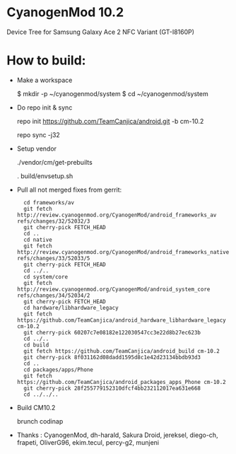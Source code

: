 CyanogenMod 10.2
=============================
Device Tree for Samsung Galaxy Ace 2 NFC Variant
(GT-I8160P)

How to build:
=============

- Make a workspace

  $ mkdir -p ~/cyanogenmod/system
  $ cd ~/cyanogenmod/system
  
- Do repo init & sync

  repo init https://github.com/TeamCanjica/android.git -b cm-10.2
  
  repo sync -j32

- Setup vendor
  
  ./vendor/cm/get-prebuilts
  
  . build/envsetup.sh

- Pull all not merged fixes from gerrit:
  
        cd frameworks/av
        git fetch http://review.cyanogenmod.org/CyanogenMod/android_frameworks_av refs/changes/32/52032/3
        git cherry-pick FETCH_HEAD
        cd ..
        cd native
        git fetch http://review.cyanogenmod.org/CyanogenMod/android_frameworks_native refs/changes/33/52033/5
        git cherry-pick FETCH_HEAD
        cd ../..
        cd system/core
        git fetch http://review.cyanogenmod.org/CyanogenMod/android_system_core refs/changes/34/52034/2
        git cherry-pick FETCH_HEAD
        cd hardware/libhardware_legacy
        git fetch https://github.com/TeamCanjica/android_hardware_libhardware_legacy cm-10.2
        git cherry-pick 60207c7e08182e122030547cc3e22d8b27ec623b
        cd ../..
        cd build
        git fetch https://github.com/TeamCanjica/android_build cm-10.2
        git cherry-pick 8f031162d08dadd1595d8c1e42d23134bbdb93d3
        cd ..
        cd packages/apps/Phone
        git fetch https://github.com/TeamCanjica/android_packages_apps_Phone cm-10.2
        git cherry-pick 28f255779152310dfcf4bb232112017ea631e668
        cd ../../..

- Build CM10.2
  
  brunch codinap


- Thanks : CyanogenMod, dh-harald, Sakura Droid, jereksel, diego-ch, frapeti, OliverG96, ekim.tecul, percy-g2, munjeni


